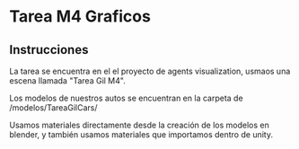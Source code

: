 # Tarea M4 Graficos

## Instrucciones

La tarea se encuentra en el el proyecto de agents visualization, usmaos una escena llamada "Tarea Gil M4".

Los modelos de nuestros autos se encuentran en la carpeta de /modelos/TareaGilCars/

Usamos materiales directamente desde la creación de los modelos en blender, y también usamos materiales que importamos dentro de unity.